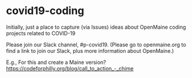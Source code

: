 # covid19-coding
Initially, just a place to capture (via Issues) ideas about OpenMaine coding projects related to COVID-19

Please join our Slack channel, #p-covid19. (Please go to openmaine.org to find a link
to join our Slack, plus more information about OpenMaine.)



E.g., For this and create a Maine version? https://codeforphilly.org/blog/call_to_action_-_chime

